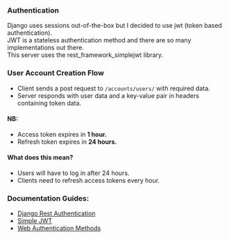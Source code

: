 ### Authentication
Django uses sessions out-of-the-box but I decided to use jwt (token based authentication).
</br> JWT is a stateless authentication method and there are so many implementations out there.
</br> This server uses the rest_framework_simplejwt library.

### User Account Creation Flow
- Client sends a post request to `/accounts/users/` with required data.
- Server responds with user data and a key-value pair in headers containing token data.

#### NB:
- Access token expires in <b>1 hour.</b>
- Refresh token expires in <b>24 hours.</b>

#### What does this mean?
- Users will have to log in after 24 hours.
- Clients need to refresh access tokens every hour.

### Documentation Guides:
- [Django Rest Authentication](https://www.django-rest-framework.org/api-guide/authentication/)
- [Simple JWT](https://django-rest-framework-simplejwt.readthedocs.io/en/latest/)
- [Web Authentication Methods](https://testdriven.io/blog/web-authentication-methods/)
